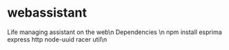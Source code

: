 webassistant
============

Life managing assistant on the web\n
Dependencies
\n
npm install esprima express http node-uuid racer util\n
